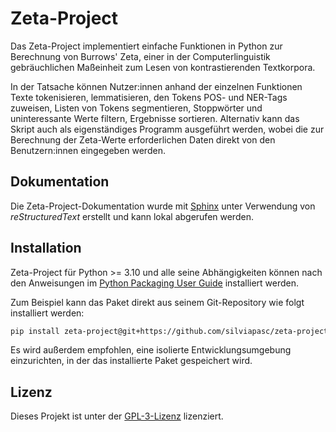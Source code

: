 # Zeta-Project

Das Zeta-Project implementiert einfache Funktionen in Python zur Berechnung von Burrows' Zeta, einer in der Computerlinguistik gebräuchlichen Maßeinheit zum Lesen von kontrastierenden Textkorpora.

In der Tatsache können Nutzer:innen anhand der einzelnen Funktionen Texte tokenisieren, lemmatisieren, den Tokens POS- und NER-Tags zuweisen, Listen von Tokens segmentieren, Stoppwörter und uninteressante Werte filtern, Ergebnisse sortieren. Alternativ kann das Skript auch als eigenständiges Programm ausgeführt werden, wobei die zur Berechnung der Zeta-Werte erforderlichen Daten direkt von den Benutzern:innen eingegeben werden.

## Dokumentation

Die Zeta-Project-Dokumentation wurde mit [Sphinx](https://www.sphinx-doc.org/en/master/index.html) unter Verwendung von *reStructuredText* erstellt und kann lokal abgerufen werden.


## Installation

Zeta-Project für Python >= 3.10 und alle seine Abhängigkeiten können nach den Anweisungen im [Python Packaging User Guide](https://packaging.python.org/en/latest/guides/section-install/) installiert werden. 

Zum Beispiel kann das Paket direkt aus seinem Git-Repository wie folgt installiert werden:

```bash
pip install zeta-project@git+https://github.com/silviapasc/zeta-project
```

Es wird außerdem empfohlen, eine isolierte Entwicklungsumgebung einzurichten, in der das installierte Paket gespeichert wird.

## Lizenz

Dieses Projekt ist unter der [GPL-3-Lizenz](https://opensource.org/license/gpl-3-0/) lizenziert.
